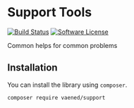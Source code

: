 # Support Tools

[![Build Status](https://github.com/vaened/php-price-engine/actions/workflows/tests.yml/badge.svg)](https://github.com/vaened/support/actions?query=workflow:Tests)
[![Software License](https://img.shields.io/badge/license-MIT-brightgreen.svg?style=flat-square)](license)

Common helps for common problems

## Installation

You can install the library using `composer`.

```bash
composer require vaened/support
```
